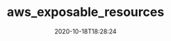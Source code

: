 ---
date: '2020-10-18T18:28:24'
draft: false
metadata:
  description: Resource types that can be publicly exposed on AWS
  homepage: null
  name: aws_exposable_resources
  owner:
    github_url: https://github.com/SummitRoute
    login: SummitRoute
    name: Summit Route
    url: https://SummitRoute.com
  url: https://github.com/SummitRoute/aws_exposable_resources
tags:
- aws
title: aws_exposable_resources
type: tool
---